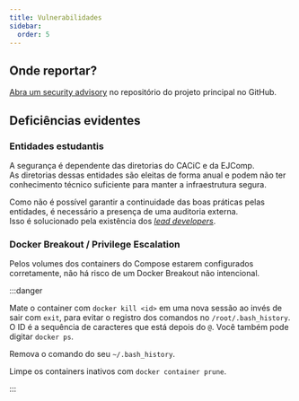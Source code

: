 ```yaml
---
title: Vulnerabilidades
sidebar:
  order: 5
---
```


## Onde reportar?

[Abra um security advisory](https://github.com/cacic-fct/fct-app/security/advisories/new) no repositório do projeto principal no GitHub.

## Deficiências evidentes

### Entidades estudantis

A segurança é dependente das diretorias do CACiC e da EJComp.  
As diretorias dessas entidades são eleitas de forma anual e podem não ter conhecimento técnico suficiente para manter a infraestrutura segura.

Como não é possível garantir a continuidade das boas práticas pelas entidades, é necessário a presença de uma auditoria externa.  
Isso é solucionado pela existência dos [_lead developers_](https://docs.fctapp.cacic.dev.br/Geral/Especifica%C3%A7%C3%B5es%20gerais/Auditing).

### Docker Breakout / Privilege Escalation

Pelos volumes dos containers do Compose estarem configurados corretamente, não há risco de um Docker Breakout não intencional.

<!-- Não remova as informações da nota abaixo -->

:::danger

Mate o container com `docker kill <id>` em uma nova sessão ao invés de sair com `exit`, para evitar o registro dos comandos no `/root/.bash_history`.  
O ID é a sequência de caracteres que está depois do `@`. Você também pode digitar `docker ps`.

Remova o comando do seu `~/.bash_history`.

Limpe os containers inativos com `docker container prune`.

:::
